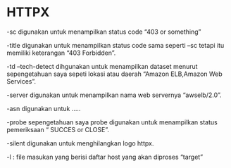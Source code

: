# HTTPX

-sc digunakan untuk menampilkan status code “403 or something”

-title digunakan untuk menampilkan status code sama seperti –sc tetapi itu memiliki keterangan “403 Forbidden”.

-td –tech-detect dihgunakan untuk menampilkan dataset menurut sepengetahuan saya sepeti lokasi atau daerah “Amazon ELB,Amazon Web Services”.

-server digunakan untuk menampilkan nama web servernya “awselb/2.0”.

-asn digunakan untuk .....

-probe sepengetahuan saya probe digunakan untuk menampilkan status pemeriksaan “ SUCCES or CLOSE”.

-silent digunakan untuk menghilangkan logo httpx.

-l : file masukan yang berisi daftar host yang akan diproses “target”
